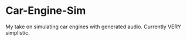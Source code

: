 # Car-Engine-Sim
My take on simulating car engines with generated audio. Currently VERY simplistic.
